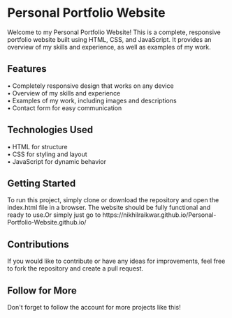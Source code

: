<h1>Personal Portfolio Website</h1>
Welcome to my Personal Portfolio Website! This is a complete, responsive portfolio website built using HTML, CSS, and JavaScript. It provides an overview of my skills and experience, as well as examples of my work.

<h2>Features</h2>
• Completely responsive design that works on any device<br>
• Overview of my skills and experience<br>
• Examples of my work, including images and descriptions<br>
• Contact form for easy communication<br>
<h2>Technologies Used</h2>
• HTML for structure<br>
• CSS for styling and layout<br>
• JavaScript for dynamic behavior<br>
<h2>Getting Started</h2>
To run this project, simply clone or download the repository and open the index.html file in a browser. The website should be fully functional and ready to use.Or simply just go to https://nikhilraikwar.github.io/Personal-Portfolio-Website.github.io/

<h2>Contributions</h2>
If you would like to contribute or have any ideas for improvements, feel free to fork the repository and create a pull request.

<h2>Follow for More</h2>
Don't forget to follow the account for more projects like this!







